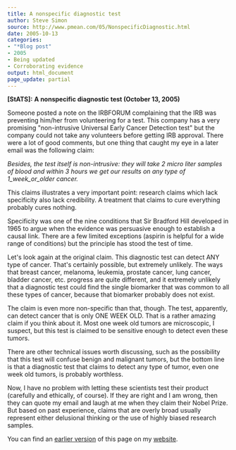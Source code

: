 ```yaml
---
title: A nonspecific diagnostic test
author: Steve Simon
source: http://www.pmean.com/05/NonspecificDiagnostic.html
date: 2005-10-13
categories:
- "*Blog post"
- 2005
- Being updated
- Corroborating evidence
output: html_document
page_update: partial
---
```

**[StATS]:** **A nonspecific diagnostic test
(October 13, 2005)**

Someone posted a note on the IRBFORUM complaining that the IRB was
preventing him/her from volunteering for a test. This company has a
very promising "non-intrusive Universal Early Cancer Detection test"
but the company could not take any volunteers before getting IRB
approval. There were a lot of good comments, but one thing that caught
my eye in a later email was the following claim:

*Besides, the test itself is non-intrusive: they will take 2 micro
liter samples of blood and within 3 hours we get our results on any
type of 1\_week\_or\_older cancer.*

This claims illustrates a very important point: research claims which
lack specificity also lack credibility. A treatment that claims to
cure everything probably cures nothing.

Specificity was one of the nine conditions that Sir Bradford Hill
developed in 1965 to argue when the evidence was persuasive enough to
establish a causal link. There are a few limited exceptions (aspirin
is helpful for a wide range of conditions) but the principle has stood
the test of time.

Let's look again at the original claim. This diagnostic test can
detect ANY type of cancer. That's certainly possible, but extremely
unlikely. The ways that breast cancer, melanoma, leukemia, prostate
cancer, lung cancer, bladder cancer, etc. progress are quite
different, and it extremely unlikely that a diagnostic test could find
the single biomarker that was common to all these types of cancer,
because that biomarker probably does not exist.

The claim is even more non-specific than that, though. The test,
apparently, can detect cancer that is only ONE WEEK OLD. That is a
rather amazing claim if you think about it. Most one week old tumors
are microscopic, I suspect, but this test is claimed to be sensitive
enough to detect even these tumors.

There are other technical issues worth discussing, such as the
possibility that this test will confuse benign and malignant tumors,
but the bottom line is that a diagnostic test that claims to detect
any type of tumor, even one week old tumors, is probably worthless.

Now, I have no problem with letting these scientists test their
product (carefully and ethically, of course). If they are right and I
am wrong, then they can quote my email and laugh at me when they claim
their Nobel Prize. But based on past experience, claims that are
overly broad usually represent either delusional thinking or the use
of highly biased research samples.

You can find an [earlier version][sim1] of this page on my [website][sim2].

[sim1]: http://www.pmean.com/05/NonspecificDiagnostic.html
[sim2]: http://www.pmean.com
